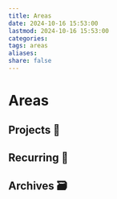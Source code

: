 ```yaml
---
title: Areas
date: 2024-10-16 15:53:00
lastmod: 2024-10-16 15:53:00
categories: 
tags: areas
aliases: 
share: false 
---
```


# Areas

## Projects 🎯



## Recurring 🔁



## Archives 🗃️

